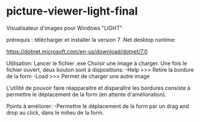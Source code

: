 # picture-viewer-light-final

Visualisateur d'images pour Windows "LIGHT"

prérequis :
télécharger et installer la version 7 .Net desktop runtime: 

https://dotnet.microsoft.com/en-us/download/dotnet/7.0

Utilisation:
Lancer le fichier .exe
Choisir une image à charger. 
Une fois le fichier ouvert, deux bouton sont à dispositions:
-Help  >>>  Retire la bordure de la form
-Load  >>> Permet de charger une autre image

L'utilité de pouvoir faire réapparaitre et disparaître les bordures consiste à permettre le déplacement de la form (en attente d'amélioration).

Points à améliorer:
-Permettre le déplacement de la form par un drag and drop au click, dans le milieu de la form.
